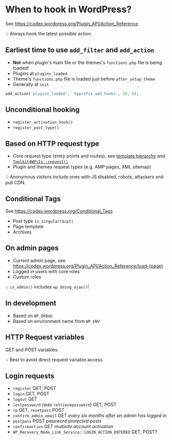 # When to hook in WordPress?

See https://codex.wordpress.org/Plugin_API/Action_Reference

:bulb: Always hook the latest possible action.

## Earliest time to use `add_filter` and `add_action`

- **Not** when plugin's main file or the themes's `functions.php` file is being loaded!
- Plugins at `plugins_loaded`
- Theme's `functions.php` file is loaded just before `after_setup_theme`
- Generally at `init`

```php
add_action('plugins_loaded', 'myprefix_add_hooks', 10, 0);
```

## Unconditional hooking

- `register_activation_hook()`
- `register_post_type()`

## Based on HTTP request type

-   Core request type (entry points and routes),
    see [template hierarchy](https://developer.wordpress.org/themes/basics/template-hierarchy/#visual-overview) and
    [`Toolkit4WP\Is::request()`](https://github.com/szepeviktor/SentencePress/blob/master/src/Is.php#L78-L88)
-   Plugin and themes request types (e.g. AMP pages, XML sitemap)

:bulb: Anonymous visitors include ones with JS disabled,
robots, attackers and pull CDN.

## Conditional Tags

See https://codex.wordpress.org/Conditional_Tags

- Post type `is_singular($cpt)`
- Page template
- Archives

## On admin pages

- Current admin page, see https://codex.wordpress.org/Plugin_API/Action_Reference/load-(page)
- Logged in users with core roles
- Custom roles

:bulb: `is_admin()` includes `wp_doing_ajax()`!

## In development

- Based on `WP_DEBUG`
- Based on environment name from `WP_ENV`

## HTTP Request variables

GET and POST variables.

:bulb: Best to avoid direct request variable access.

## Login requests

- `register` GET, POST
- `login` GET, POST
- `logout` GET
- `lostpassword` (was `retrievepassword`) GET, POST
- `rp` GET, `resetpass` POST
- `confirm_admin_email` GET _every six months after an admin has logged in_
- `postpass` POST _password protected posts_
- `confirmaction` GET _multisite account activation_
- `WP_Recovery_Mode_Link_Service::LOGIN_ACTION_ENTERED` GET, POST?
